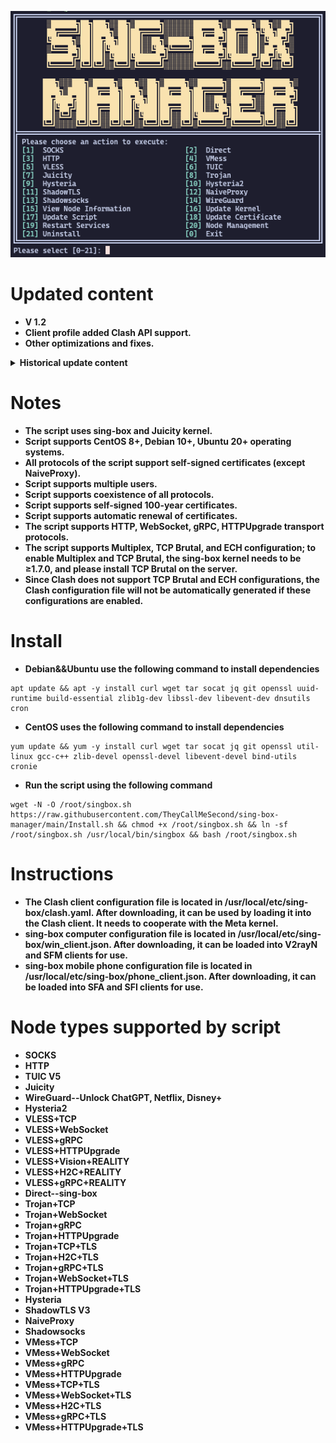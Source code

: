 <div align="center">

[![banner](https://raw.githubusercontent.com/TheyCallMeSecond/sing-box-manager/main/img/01.png?raw=true "banner")](https://raw.githubusercontent.com/TheyCallMeSecond/sing-box-manager/main/img/01.png?raw=true "banner")

</div>

# **Updated content**
- **V 1.2**
- **Client profile added Clash API support.**
- **Other optimizations and fixes.**

<details>
   <summary><b>Historical update content</b></summary>

- **V 1.1**
- **Modify the DNS configuration section of the client configuration file.**

<br>

- **V 1.1-beta.3**
- **Add HTTPUpgrade transport layer.**

<br>

- **V 1.1-beta.2**
- **Fix the automatic update certificate issue.**
- **Fix Cron detection rules.**

<br>

- **V 1.1-beta.1** 
- **Add Multiplex (multiplexing), TCP Brutal (congestion control algorithm), ECH (TLS extension) configuration; to enable Multiplex and TCP Brutal, please use the sing-box kernel above 1.7.0, please Install TCP Brutal on your own.**
- **Add support for Juicity node link generation.**
- **Add support for HTTP protocol.**
- **Other optimizations and fixes.**

<br>

- **V 1.0** 
- **Add WireGuard unblock YouTube option.**
- **Add node management options to support deleting the configuration of any node, including server and client configuration files.**
- **Deleting node configuration only supports Version: 1.0 and later.**
- **Other optimizations and fixes.** 
</details>

# **Notes**
- **The script uses sing-box and Juicity kernel.**
- **Script supports CentOS 8+, Debian 10+, Ubuntu 20+ operating systems.**
- **All protocols of the script support self-signed certificates (except NaiveProxy).**
- **Script supports multiple users.**
- **Script supports coexistence of all protocols.**
- **Script supports self-signed 100-year certificates.**
- **Script supports automatic renewal of certificates.**
- **The script supports HTTP, WebSocket, gRPC, HTTPUpgrade transport protocols.**
- **The script supports Multiplex, TCP Brutal, and ECH configuration; to enable Multiplex and TCP Brutal, the sing-box kernel needs to be ≥1.7.0, and please install TCP Brutal on the server.**
- **Since Clash does not support TCP Brutal and ECH configurations, the Clash configuration file will not be automatically generated if these configurations are enabled.**

# **Install**
- **Debian&&Ubuntu use the following command to install dependencies**
```
apt update && apt -y install curl wget tar socat jq git openssl uuid-runtime build-essential zlib1g-dev libssl-dev libevent-dev dnsutils cron
```
- **CentOS uses the following command to install dependencies**
```
yum update && yum -y install curl wget tar socat jq git openssl util-linux gcc-c++ zlib-devel openssl-devel libevent-devel bind-utils cronie
```
- **Run the script using the following command**
```
wget -N -O /root/singbox.sh https://raw.githubusercontent.com/TheyCallMeSecond/sing-box-manager/main/Install.sh && chmod +x /root/singbox.sh && ln -sf /root/singbox.sh /usr/local/bin/singbox && bash /root/singbox.sh
```

# **Instructions**
- **The Clash client configuration file is located in /usr/local/etc/sing-box/clash.yaml. After downloading, it can be used by loading it into the Clash client. It needs to cooperate with the Meta kernel.**
- **sing-box computer configuration file is located in /usr/local/etc/sing-box/win_client.json. After downloading, it can be loaded into V2rayN and SFM clients for use.**
- **sing-box mobile phone configuration file is located in /usr/local/etc/sing-box/phone_client.json. After downloading, it can be loaded into SFA and SFI clients for use.**

# **Node types supported by script**
- **SOCKS**
- **HTTP**
- **TUIC V5**
- **Juicity**
- **WireGuard--Unlock ChatGPT, Netflix, Disney+**
- **Hysteria2**
- **VLESS+TCP**
- **VLESS+WebSocket**
- **VLESS+gRPC**
- **VLESS+HTTPUpgrade**
- **VLESS+Vision+REALITY**
- **VLESS+H2C+REALITY**
- **VLESS+gRPC+REALITY**
- **Direct--sing-box**
- **Trojan+TCP**
- **Trojan+WebSocket**
- **Trojan+gRPC**
- **Trojan+HTTPUpgrade**
- **Trojan+TCP+TLS**
- **Trojan+H2C+TLS**
- **Trojan+gRPC+TLS**
- **Trojan+WebSocket+TLS**
- **Trojan+HTTPUpgrade+TLS**
- **Hysteria**
- **ShadowTLS V3**
- **NaiveProxy**
- **Shadowsocks**
- **VMess+TCP**
- **VMess+WebSocket**
- **VMess+gRPC**
- **VMess+HTTPUpgrade**   
- **VMess+TCP+TLS**
- **VMess+WebSocket+TLS** 
- **VMess+H2C+TLS**
- **VMess+gRPC+TLS** 
- **VMess+HTTPUpgrade+TLS**
